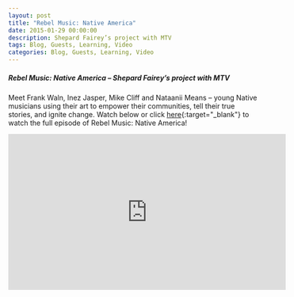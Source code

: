 ```yaml
---
layout: post
title: "Rebel Music: Native America"
date: 2015-01-29 00:00:00
description: Shepard Fairey’s project with MTV
tags: Blog, Guests, Learning, Video
categories: Blog, Guests, Learning, Video
---
```


##### Rebel Music: Native America – Shepard Fairey’s project with MTV

Meet Frank Waln, Inez Jasper, Mike Cliff and Nataanii Means – young Native musicians using their art to empower their communities, tell their true stories, and ignite change. Watch below or click [here](https://www.youtube.com/watch?v=eVer6Z9wMzw){:target="_blank"} to watch the full episode of Rebel Music: Native America!

<!-- http://www.rebelmusic.com/#!music/rebel-music/episode/native-america/lightbox/video/rebel-music-native-america-full-episode -->

<iframe width="560" height="315" src="https://www.youtube.com/embed/eVer6Z9wMzw?si=5hegUjPsBzPi8bA_" title="YouTube video player" frameborder="0" allow="accelerometer; autoplay; clipboard-write; encrypted-media; gyroscope; picture-in-picture; web-share" referrerpolicy="strict-origin-when-cross-origin" allowfullscreen></iframe>